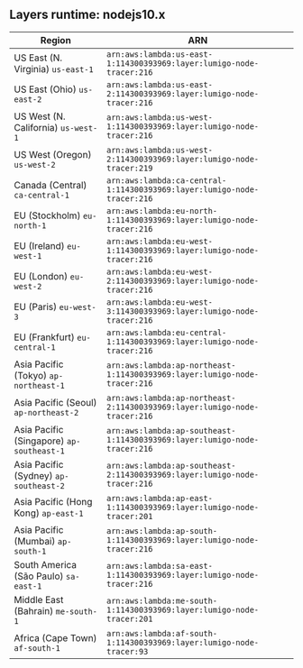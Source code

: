 Layers runtime: nodejs10.x
----
| Region | ARN |
| --- | --- |
|US East (N. Virginia)  `us-east-1`|`arn:aws:lambda:us-east-1:114300393969:layer:lumigo-node-tracer:216`|
|US East (Ohio)  `us-east-2`|`arn:aws:lambda:us-east-2:114300393969:layer:lumigo-node-tracer:216`|
|US West (N. California)  `us-west-1`|`arn:aws:lambda:us-west-1:114300393969:layer:lumigo-node-tracer:216`|
|US West (Oregon)  `us-west-2`|`arn:aws:lambda:us-west-2:114300393969:layer:lumigo-node-tracer:219`|
|Canada (Central)  `ca-central-1`|`arn:aws:lambda:ca-central-1:114300393969:layer:lumigo-node-tracer:216`|
|EU (Stockholm)  `eu-north-1`|`arn:aws:lambda:eu-north-1:114300393969:layer:lumigo-node-tracer:216`|
|EU (Ireland)  `eu-west-1`|`arn:aws:lambda:eu-west-1:114300393969:layer:lumigo-node-tracer:216`|
|EU (London)  `eu-west-2`|`arn:aws:lambda:eu-west-2:114300393969:layer:lumigo-node-tracer:216`|
|EU (Paris)  `eu-west-3`|`arn:aws:lambda:eu-west-3:114300393969:layer:lumigo-node-tracer:216`|
|EU (Frankfurt)  `eu-central-1`|`arn:aws:lambda:eu-central-1:114300393969:layer:lumigo-node-tracer:216`|
|Asia Pacific (Tokyo)  `ap-northeast-1`|`arn:aws:lambda:ap-northeast-1:114300393969:layer:lumigo-node-tracer:216`|
|Asia Pacific (Seoul)  `ap-northeast-2`|`arn:aws:lambda:ap-northeast-2:114300393969:layer:lumigo-node-tracer:216`|
|Asia Pacific (Singapore)  `ap-southeast-1`|`arn:aws:lambda:ap-southeast-1:114300393969:layer:lumigo-node-tracer:216`|
|Asia Pacific (Sydney)  `ap-southeast-2`|`arn:aws:lambda:ap-southeast-2:114300393969:layer:lumigo-node-tracer:216`|
|Asia Pacific (Hong Kong)  `ap-east-1`|`arn:aws:lambda:ap-east-1:114300393969:layer:lumigo-node-tracer:201`|
|Asia Pacific (Mumbai)  `ap-south-1`|`arn:aws:lambda:ap-south-1:114300393969:layer:lumigo-node-tracer:216`|
|South America (São Paulo)  `sa-east-1`|`arn:aws:lambda:sa-east-1:114300393969:layer:lumigo-node-tracer:216`|
|Middle East (Bahrain)  `me-south-1`|`arn:aws:lambda:me-south-1:114300393969:layer:lumigo-node-tracer:201`|
|Africa (Cape Town)  `af-south-1`|`arn:aws:lambda:af-south-1:114300393969:layer:lumigo-node-tracer:93`|
